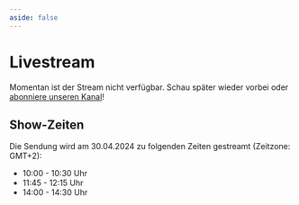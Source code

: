 ```yaml
---
aside: false
---
```

<script setup lang="ts">
import YouTubeEmbed from '../code/components/YouTubeEmbed.vue';
const youtubeLink = 'https://youtube.com/live/qW16RFDy3Kc';
</script>

# Livestream

<YouTubeEmbed v-if="youtubeLink" :src="youtubeLink" class="youtube" />
<p v-else>Momentan ist der Stream nicht verfügbar. Schau später wieder vorbei oder <a href="https://www.youtube.com/@penandpixels" target="_blank" rel="noopener noreferrer">abonniere unseren Kanal</a>!</p>

## Show-Zeiten

Die Sendung wird am 30.04.2024 zu folgenden Zeiten gestreamt (Zeitzone: GMT+2):

- 10:00 - 10:30 Uhr
- 11:45 - 12:15 Uhr
- 14:00 - 14:30 Uhr
